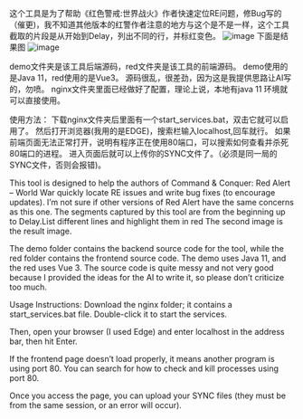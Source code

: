 这个工具是为了帮助《红色警戒:世界战火》作者快速定位RE问题，修Bug写的（催更)，我不知道其他版本的红警作者注意的地方与这个是不是一样，这个工具截取的片段是从开始到Delay，列出不同的行，并标红变色。
![image](https://github.com/user-attachments/assets/ad5880a7-059b-4635-bf6e-2860ff13afc4)
下面是结果图
![image](https://github.com/user-attachments/assets/f7828ac0-53bd-48e5-9a83-bd50f03a6a5b)


demo文件夹是该工具后端源码，red文件夹是该工具的前端源码。
demo使用的是Java 11，red使用的是Vue3。
源码很乱，很差劲，因为这是我提供思路让AI写的，勿喷。
nginx文件夹里面已经做好了配置，理论上说，本地有java 11 环境就可以直接使用。


使用方法：
下载nginx文件夹后里面有一个start_services.bat，双击它就可以启用了。
然后打开浏览器(我用的是EDGE)，搜索栏输入localhost,回车就行。
如果前端页面无法正常打开，说明有程序正在使用80端口，可以搜索如何查看并杀死80端口的进程。
进入页面后就可以上传你的SYNC文件了。（必须是同一局的SYNC文件，否则会报错)。


This tool is designed to help the authors of Command & Conquer: Red Alert – World War quickly locate RE issues and write bug fixes (to encourage updates). I’m not sure if other versions of Red Alert have the same concerns as this one. The segments captured by this tool are from the beginning up to Delay.List different lines and highlight them in red
The second image is the result image.

The demo folder contains the backend source code for the tool, while the red folder contains the frontend source code. The demo uses Java 11, and the red uses Vue 3. The source code is quite messy and not very good because I provided the ideas for the AI to write it, so please don’t criticize too much.

Usage Instructions:
Download the nginx folder; it contains a start_services.bat file. Double-click it to start the services.

Then, open your browser (I used Edge) and enter localhost in the address bar, then hit Enter.

If the frontend page doesn’t load properly, it means another program is using port 80. You can search for how to check and kill processes using port 80.

Once you access the page, you can upload your SYNC files (they must be from the same session, or an error will occur).
